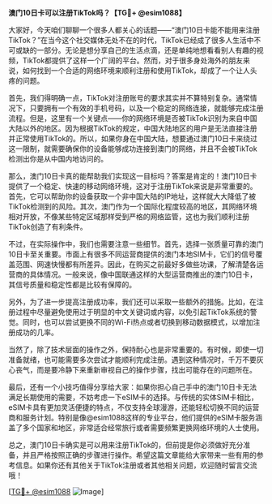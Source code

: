 **澳门10日卡可以注册TikTok吗？【TG💪+ @esim1088】**

大家好，今天咱们聊聊一个很多人都关心的话题——“澳门10日卡能不能用来注册TikTok？”在当今这个社交媒体无处不在的时代，TikTok已经成了很多人生活中不可或缺的一部分。无论是想分享自己的生活点滴，还是单纯地想看看别人有趣的视频，TikTok都提供了这样一个广阔的平台。然而，对于很多身处海外的朋友来说，如何找到一个合适的网络环境来顺利注册和使用TikTok，却成了一个让人头疼的问题。

首先，我们得明确一点，TikTok对注册账号的要求其实并不算特别复杂。通常情况下，只要拥有一个有效的手机号码，以及一个稳定的网络连接，就能够完成注册流程。但是，这里有一个关键点——你的网络环境是否被TikTok识别为来自中国大陆以外的地区。因为根据TikTok的规定，中国大陆地区的用户是无法直接注册并正常使用TikTok的。所以，如果你身在中国大陆，想要通过澳门10日卡来绕过这一限制，就需要确保你的设备能够成功连接到澳门的网络，并且不会被TikTok检测出你是从中国内地访问的。

那么，澳门10日卡真的能帮助我们实现这一目标吗？答案是肯定的！澳门10日卡提供了一个稳定、快速的移动网络环境，这对于注册TikTok来说是非常重要的。首先，它可以帮助你的设备获取一个非中国大陆的IP地址，这样就大大降低了被TikTok检测到的风险。其次，澳门作为一个国际化程度较高的地区，其网络环境相对开放，不像某些特定区域那样受到严格的网络监管，这也为我们顺利注册TikTok创造了有利条件。

不过，在实际操作中，我们也需要注意一些细节。首先，选择一张质量可靠的澳门10日卡至关重要。市面上有很多不同运营商提供的澳门本地SIM卡，它们的信号覆盖范围、网速快慢都有所差异。因此，在购买之前最好多做些功课，了解清楚各运营商的具体情况。一般来说，像中国联通这样的大型运营商推出的澳门10日卡，其信号质量和稳定性都是比较有保障的。

另外，为了进一步提高注册成功率，我们还可以采取一些额外的措施。比如，在注册过程中尽量避免使用过于明显的中文关键词或内容，以免引起TikTok系统的警觉。同时，也可以尝试更换不同的Wi-Fi热点或者切换到移动数据模式，以增加注册成功的几率。

当然了，除了技术层面的操作之外，保持耐心也是非常重要的。有时候，即使一切准备就绪，也可能需要多次尝试才能顺利完成注册。遇到这种情况时，千万不要灰心丧气，而是要冷静下来重新审视自己的操作步骤，找出可能存在的问题所在。

最后，还有一个小技巧值得分享给大家：如果你担心自己手中的澳门10日卡无法满足长期使用的需要，不妨考虑一下eSIM卡的选择。与传统的实体SIM卡相比，eSIM卡具有更加灵活便捷的特点，不仅支持全球漫游，还能轻松切换不同的运营商和服务计划。特别是像@esim1088这样的专业平台，他们提供的eSIM卡服务涵盖了多个国家和地区，非常适合经常旅行或者需要频繁更换网络环境的人士使用。

总之，澳门10日卡确实是可以用来注册TikTok的，但前提是你必须做好充分准备，并且严格按照正确的步骤进行操作。希望这篇文章能给大家带来一些有用的参考信息。如果你还有其他关于TikTok注册或者其他相关问题，欢迎随时留言交流哦！

[[TG💪+ @esim1088](https://t.me/s/esim1088) ![Image](https://i.postimg.cc/4NQfJmqS/Snipaste-2025-05-13-00-14-12.png)]